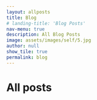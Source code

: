 ```yaml
---
layout: allposts
title: Blog
# landing-title: 'Blog Posts'
nav-menu: true
description: All Blog Posts
image: assets/images/self/5.jpg
author: null
show_tile: true
permalink: blog
---
```


<h1>All posts</h1>
